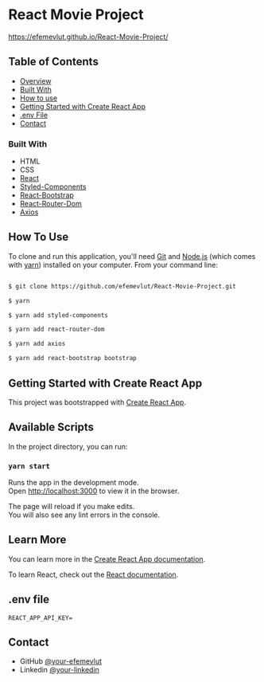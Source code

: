 # React Movie Project
https://efemevlut.github.io/React-Movie-Project/

## Table of Contents

- [Overview](https://efemevlut.github.io/React-Movie-Project/)
- [Built With](#built-with)
- [How to use](#how-to-use)
- [Getting Started with Create React App](#getting-started-with-create-react-app)
- [.env File](#.env-file)
- [Contact](#contact)

### Built With

- HTML
- CSS
- [React](https://reactjs.org/)
- [Styled-Components](https://styled-components.com/)
- [React-Bootstrap](https://react-bootstrap.github.io/)
- [React-Router-Dom](https://reactrouter.com/web/guides/quick-start)
- [Axios](https://github.com/axios/axios)

## How To Use

To clone and run this application, you'll need [Git](https://git-scm.com) and [Node.js](https://nodejs.org/en/download/) (which comes with [yarn](https://yarnpkg.com/)) installed on your computer. From your command line:

```bash

$ git clone https://github.com/efemevlut/React-Movie-Project.git

$ yarn

$ yarn add styled-components

$ yarn add react-router-dom

$ yarn add axios

$ yarn add react-bootstrap bootstrap

```
## Getting Started with Create React App

This project was bootstrapped with [Create React App](https://github.com/facebook/create-react-app).

## Available Scripts

In the project directory, you can run:

### `yarn start`

Runs the app in the development mode.\
Open [http://localhost:3000](http://localhost:3000) to view it in the browser.

The page will reload if you make edits.\
You will also see any lint errors in the console.

## Learn More

You can learn more in the [Create React App documentation](https://facebook.github.io/create-react-app/docs/getting-started).

To learn React, check out the [React documentation](https://reactjs.org/).

## .env file

```
REACT_APP_API_KEY=

```
## Contact

- GitHub [@your-efemevlut](https://github.com/efemevlut)
- Linkedin [@your-linkedin](https://www.linkedin.com/in/mevl%C3%BCt-efe-5465221b8/)